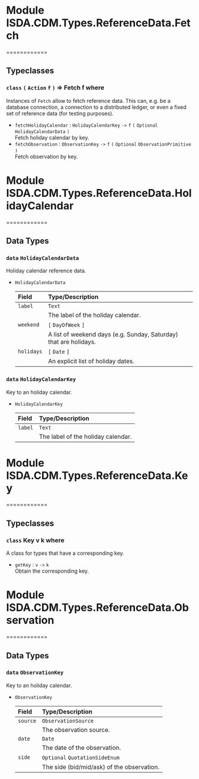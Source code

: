 # Module ISDA.CDM.Types.ReferenceData.Fetch
============



## Typeclasses

### `class` `(` `Action` `f` `)` => Fetch f where

  Instances of `Fetch` allow to fetch reference data. This can, e.g. be a database connection, a connection to a distributed ledger, or even a fixed set of reference data (for testing purposes).
  * `fetchHolidayCalendar` : `HolidayCalendarKey` `->` `f` `(` `Optional` `HolidayCalendarData` `)`  
    Fetch holiday calendar by key.
  * `fetchObservation` : `ObservationKey` `->` `f` `(` `Optional` `ObservationPrimitive` `)`  
    Fetch observation by key.



# Module ISDA.CDM.Types.ReferenceData.HolidayCalendar
============



## Data Types

### `data` `HolidayCalendarData`

  Holiday calendar reference data.
* `HolidayCalendarData`

  | Field      | Type/Description |
  | :--------- | :----------------
  | `label`    | `Text`
  |            | The label of the holiday calendar.
  | `weekend`  | `[` `DayOfWeek` `]`
  |            | A list of weekend days (e.g. Sunday, Saturday) that are holidays.
  | `holidays` | `[` `Date` `]`
  |            | An explicit list of holiday dates.

### `data` `HolidayCalendarKey`

  Key to an holiday calendar.
* `HolidayCalendarKey`

  | Field   | Type/Description |
  | :------ | :----------------
  | `label` | `Text`
  |         | The label of the holiday calendar.



# Module ISDA.CDM.Types.ReferenceData.Key
============



## Typeclasses

### `class` Key v k where

  A class for types that have a corresponding key.
  * `getKey` : `v` `->` `k`  
    Obtain the corresponding key.



# Module ISDA.CDM.Types.ReferenceData.Observation
============



## Data Types

### `data` `ObservationKey`

  Key to an holiday calendar.
* `ObservationKey`

  | Field    | Type/Description |
  | :------- | :----------------
  | `source` | `ObservationSource`
  |          | The observation source.
  | `date`   | `Date`
  |          | The date of the observation.
  | `side`   | `Optional` `QuotationSideEnum`
  |          | The side (bid/mid/ask) of the observation.



